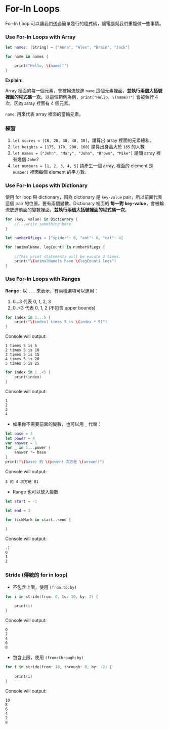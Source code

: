 # For-In Loops

For-In Loop 可以讓我們透過簡單幾行的程式碼，讓電腦幫我們重複做一些事情。

### Use For-In Loops with Array

```swift
let names: [String] = ["Anna", "Alex", "Brain", "Jack"]

for name in names {

    print("Hello, \(name)!")
}
```
**Explain:**

Array 裡面的每一個元素，會被輪流放進 `name` 這個元素裡面，**並執行兩個大括號裡面的程式碼一次**。以這個範例為例，`print("Hello, \(name)!")` 會被執行 4 次，因為 array 裡面有 4 個元素。

`name`: 用來代表 array 裡面的當輪元素。

### 練習

1. `let scores = [10, 20, 30, 40, 10]`，請算出 array 裡面的元素總和。
2. `let heights = [175, 170, 200, 160]` 請算出身高大於 `165` 的人數
3. `let names = ["John", "Mary", "John", "Browm", "Mike"]` 請問 array 裡有幾個 `John`?
4. `let numbers = [1, 2, 3, 4, 5]` 請產生一個 array, 裡面的 element 是 `numbers` 裡面每個 element 的平方數。

### Use For-In Loops with Dictionary

使用 for loop 與 dictionary，因為 dictionary 是 `key-value` pair，所以前面代表這個 pair 的位置，要有兩個變數。Dictionary 裡面的 **每一對 key-value**，會被輪流放進前面的變數裡面，**並執行兩個大括號裡面的程式碼一次**。

```swift
for (key, value) in Dictionary {
    //...write something here
}
```

```swift
let numberOfLegs = ["spider": 8, "ant": 6, "cat": 4]

for (animalName, legCount) in numberOfLegs {
    
    //This print statements will be excute 3 times.
    print("\(animalName)s have \(legCount) legs")
}
```

### Use For-In Loops with Ranges

**Range** : 以 `...` 來表示，有兩種選項可以運用：
1. 0...3 代表 0, 1, 2, 3
2. 0..<3 代表 0, 1, 2 (不包含 upper bounds)

```swift
for index in 1...5 {
    print("\(index) times 5 is \(index * 5)")
}
```

Console will output:
```
1 times 5 is 5
2 times 5 is 10
3 times 5 is 15
4 times 5 is 20
5 times 5 is 25
```

```swift
for index in 1..<5 {
    print(index)
}
```

Console will output:
```
1
2
3
4
```

* 如果你不需要前面的變數，也可以用 `_` 代替：

```swift
let base = 3
let power = 4
var answer = 1
for _ in 1...power {
    answer *= base
}
print("\(base) 的 \(power) 次方是 \(answer)")
```

Console will output:
```
3 的 4 次方是 81
```

* Range 也可以放入變數

```swift
let start = -1

let end = 3

for tickMark in start..<end {
    
}
```

Console will output:
```
-1
0
1
2
```

### Stride (傳統的 for in loop)

* 不包含上限，使用 `(from:to:by)`

```swift
for i in stride(from: 0, to: 10, by: 2) {
    
    print(i)
}
```

Console will output:
```
0
2
4
6
8
```

* 包含上限，使用 `(from:through:by)`

```swift
for i in stride(from: 10, through: 0, by: -2) {
    
    print(i)
}
```

Console will output:
```
10
8
6
4
2
0
```